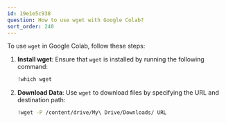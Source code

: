 ```yaml
---
id: 19e1e5c938
question: How to use wget with Google Colab?
sort_order: 240
---
```


To use `wget` in Google Colab, follow these steps:

1. **Install wget**: Ensure that `wget` is installed by running the following command:
   
   ```bash
   !which wget
   ```

2. **Download Data**: Use `wget` to download files by specifying the URL and destination path:
   
   ```bash
   !wget -P /content/drive/My\ Drive/Downloads/ URL
   ```